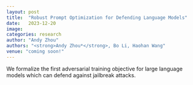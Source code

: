 ```yaml
---
layout: post
title:  "Robust Prompt Optimization for Defending Language Models"
date:   2023-12-20
image: 
categories: research
author: "Andy Zhou"
authors: "<strong>Andy Zhou*</strong>, Bo Li, Haohan Wang"
venue: "coming soon!"
---
```

We formalize the first adversarial training objective for large language models which can defend against jailbreak attacks.
